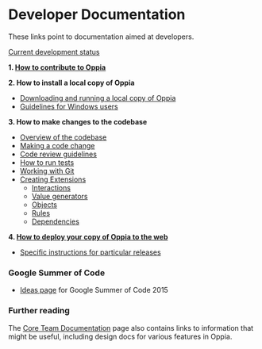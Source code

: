 # Developer Documentation #

These links point to documentation aimed at developers.

[Current development status](DevelopmentStatus.md)

**1. [How to contribute to Oppia](Contributing.md)**

**2. How to install a local copy of Oppia**
  * [Downloading and running a local copy of Oppia](GettingStarted.md)
  * [Guidelines for Windows users](WindowsGuidelines.md)

**3. How to make changes to the codebase**
  * [Overview of the codebase](CodebaseOverview.md)
  * [Making a code change](MakingAChange.md)
  * [Code review guidelines](CodeReviewGuidelines.md)
  * [How to run tests](SettingUpTests.md)
  * [Working with Git](UsingGit.md)
  * [Creating Extensions](CreatingExtensions.md)
    * [Interactions](CreatingInteractions.md)
    * [Value generators](CreatingValueGenerators.md)
    * [Objects](CreatingObjects.md)
    * [Rules](CreatingRules.md)
    * [Dependencies](CreatingDependencies.md)

**4. [How to deploy your copy of Oppia to the web](DeployingOppia.md)**
  * [Specific instructions for particular releases](MigrationInstructions.md)

### Google Summer of Code ###

  * [Ideas page](GoogleSummerOfCode2015.md) for Google Summer of Code 2015

### Further reading ###

The [Core Team Documentation](CoreTeamDocumentation.md) page also contains links to information that might be useful, including design docs for various features in Oppia.